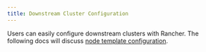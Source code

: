 ```yaml
---
title: Downstream Cluster Configuration
---
```


Users can easily configure downstream clusters with Rancher. The following docs will discuss [node template configuration](./node-template-configuration.md).